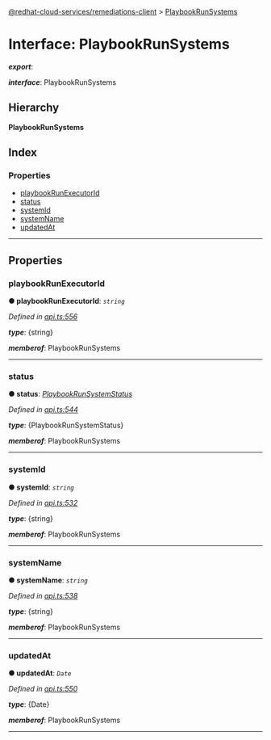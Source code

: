 [@redhat-cloud-services/remediations-client](../README.md) > [PlaybookRunSystems](../interfaces/playbookrunsystems.md)

# Interface: PlaybookRunSystems

*__export__*: 

*__interface__*: PlaybookRunSystems

## Hierarchy

**PlaybookRunSystems**

## Index

### Properties

* [playbookRunExecutorId](playbookrunsystems.md#playbookrunexecutorid)
* [status](playbookrunsystems.md#status)
* [systemId](playbookrunsystems.md#systemid)
* [systemName](playbookrunsystems.md#systemname)
* [updatedAt](playbookrunsystems.md#updatedat)

---

## Properties

<a id="playbookrunexecutorid"></a>

###  playbookRunExecutorId

**● playbookRunExecutorId**: *`string`*

*Defined in [api.ts:556](https://github.com/RedHatInsights/javascript-clients/blob/master/packages/remediations/api.ts#L556)*

*__type__*: {string}

*__memberof__*: PlaybookRunSystems

___
<a id="status"></a>

###  status

**● status**: *[PlaybookRunSystemStatus](../enums/playbookrunsystemstatus.md)*

*Defined in [api.ts:544](https://github.com/RedHatInsights/javascript-clients/blob/master/packages/remediations/api.ts#L544)*

*__type__*: {PlaybookRunSystemStatus}

*__memberof__*: PlaybookRunSystems

___
<a id="systemid"></a>

###  systemId

**● systemId**: *`string`*

*Defined in [api.ts:532](https://github.com/RedHatInsights/javascript-clients/blob/master/packages/remediations/api.ts#L532)*

*__type__*: {string}

*__memberof__*: PlaybookRunSystems

___
<a id="systemname"></a>

###  systemName

**● systemName**: *`string`*

*Defined in [api.ts:538](https://github.com/RedHatInsights/javascript-clients/blob/master/packages/remediations/api.ts#L538)*

*__type__*: {string}

*__memberof__*: PlaybookRunSystems

___
<a id="updatedat"></a>

###  updatedAt

**● updatedAt**: *`Date`*

*Defined in [api.ts:550](https://github.com/RedHatInsights/javascript-clients/blob/master/packages/remediations/api.ts#L550)*

*__type__*: {Date}

*__memberof__*: PlaybookRunSystems

___

